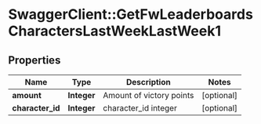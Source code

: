 # SwaggerClient::GetFwLeaderboardsCharactersLastWeekLastWeek1

## Properties
Name | Type | Description | Notes
------------ | ------------- | ------------- | -------------
**amount** | **Integer** | Amount of victory points | [optional] 
**character_id** | **Integer** | character_id integer | [optional] 


